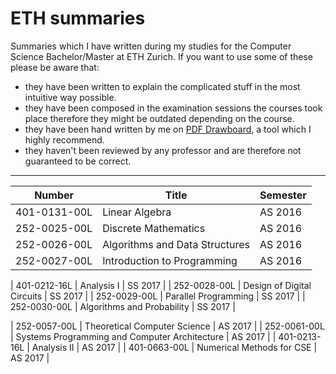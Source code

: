 # ETH summaries
Summaries which I have written during my studies for the Computer Science Bachelor/Master at ETH Zurich. If you want to use some of these please be aware that:

- they have been written to explain the complicated stuff in the most intuitive way possible.
- they have been composed in the examination sessions the courses took place therefore they might be outdated depending on the course.
- they have been hand written by me on [PDF Drawboard](https://www.drawboard.com/pdf/), a tool which I highly recommend.
- they haven't been reviewed by any professor and are therefore not guaranteed to be correct.

---

| Number        | Title           | Semester  |
| ------------- |-------------  | -----|
| 401-0131-00L  | 	Linear Algebra   | AS 2016 |
| 252-0025-00L  | Discrete Mathematics      |   AS 2016 |
| 252-0026-00L | 	Algorithms and Data Structures       |    AS 2016 |
| 252-0027-00L | 	Introduction to Programming        |    AS 2016 |

| 401-0212-16L  | 		Analysis I   | SS 2017 |
| 252-0028-00L | 	Design of Digital Circuits      |   SS 2017 |
| 252-0029-00L | 		Parallel Programming       |    SS 2017 |
| 252-0030-00L | 		Algorithms and Probability        |    SS 2017 |

| 252-0057-00L  | 			Theoretical Computer Science   | AS 2017 |
| 252-0061-00L | 		Systems Programming and Computer Architecture      |   AS 2017 |
| 401-0213-16L | 			Analysis II       |    AS 2017 |
| 401-0663-00L | 			Numerical Methods for CSE        |    AS 2017 |
